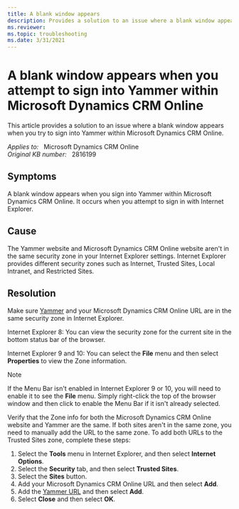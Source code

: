 ```yaml
---
title: A blank window appears
description: Provides a solution to an issue where a blank window appears when you try to sign into Yammer within Microsoft Dynamics CRM Online.
ms.reviewer: 
ms.topic: troubleshooting
ms.date: 3/31/2021
---
```

# A blank window appears when you attempt to sign into Yammer within Microsoft Dynamics CRM Online

This article provides a solution to an issue where a blank window appears when you try to sign into Yammer within Microsoft Dynamics CRM Online.

_Applies to:_ &nbsp; Microsoft Dynamics CRM Online  
_Original KB number:_ &nbsp; 2816199

## Symptoms

A blank window appears when you sign into Yammer within Microsoft Dynamics CRM Online. It occurs when you attempt to sign in with Internet Explorer.

## Cause

The Yammer website and Microsoft Dynamics CRM Online website aren't in the same security zone in your Internet Explorer settings. Internet Explorer provides different security zones such as Internet, Trusted Sites, Local Intranet, and Restricted Sites.

## Resolution

Make sure [Yammer](https://www.yammer.com) and your Microsoft Dynamics CRM Online URL are in the same security zone in Internet Explorer.

Internet Explorer 8: You can view the security zone for the current site in the bottom status bar of the browser.

Internet Explorer 9 and 10: You can select the **File** menu and then select **Properties** to view the Zone information.

> [!NOTE]
> If the Menu Bar isn't enabled in Internet Explorer 9 or 10, you will need to enable it to see the **File** menu. Simply right-click the top of the browser window and then click to enable the Menu Bar if it isn't already selected.

Verify that the Zone info for both the Microsoft Dynamics CRM Online website and Yammer are the same. If both sites aren't in the same zone, you need to manually add the URL to the same zone. To add both URLs to the Trusted Sites zone, complete these steps:

1. Select the **Tools** menu in Internet Explorer, and then select **Internet Options**.
2. Select the **Security** tab, and then select **Trusted Sites**.
3. Select the **Sites** button.
4. Add your Microsoft Dynamics CRM Online URL and then select **Add**.
5. Add the [Yammer URL](https://www.yammer.com) and then select **Add**.
6. Select **Close** and then select **OK**.
